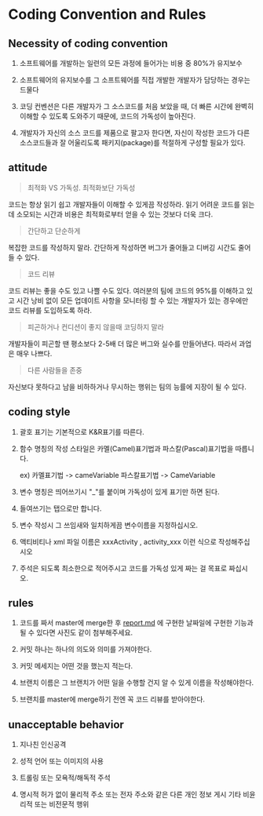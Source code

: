 # Coding Convention and Rules

## Necessity of coding convention

1. 소프트웨어를 개발하는 일련의 모든 과정에 들어가는 비용 중 80%가 유지보수

2. 소프트웨어의 유지보수를 그 소프트웨어를 직접 개발한 개발자가 담당하는 경우는 드물다

3. 코딩 컨벤션은 다른 개발자가 그 소스코드를 처음 보았을 때, 더 빠른 시간에 완벽히 이해할 수 있도록
도와주기 때문에, 코드의 가독성이 높아진다.

4. 개발자가 자신의 소스 코드를 제품으로 팔고자 한다면, 자신이 작성한 코드가 다른 소스코드들과 잘 어울리도록
패키지(package)를 적절하게 구성할 필요가 있다.


## attitude

> 최적화 VS 가독성. 최적화보단 가독성

코드는 항상 읽기 쉽고 개발자들이 이해할 수 있게끔 작성하라. 읽기 어려운 코드를 읽는데 소모되는 시간과 비용은 최적화로부터 얻을 수 있는 것보다 더욱 크다.

> 간단하고 단순하게

복잡한 코드를 작성하지 말라. 간단하게 작성하면 버그가 줄어들고 디버깅 시간도 줄어들 수 있다.

> 코드 리뷰

코드 리뷰는 좋을 수도 있고 나쁠 수도 있다.
여러분의 팀에 코드의 95%를 이해하고 있고 시간 낭비 없이 모든 업데이트 사항을 모니터링 할 수 있는 개발자가 있는 경우에만 코드 리뷰를 도입하도록 하라.

> 피곤하거나 컨디션이 좋지 않을때 코딩하지 말라

개발자들이 피곤할 땐 평소보다 2-5배 더 많은 버그와 실수를 만들어낸다. 따라서 과업은 매우 나쁘다. 

> 다른 사람들을 존중

자신보다 못하다고 남을 비하하거나 무시하는 행위는 팀의 능률에 지장이 될 수 있다.

## coding style

1. 괄호 표기는 기본적으로 K&R표기를 따른다. 

2. 함수 명칭의 작성 스타일은 카멜(Camel)표기법과 파스칼(Pascal)표기법을 따릅니다.

   ex) 카멜표기법 -> cameVariable 파스칼표기법 -> CameVariable
   
3. 변수 명칭은 띄어쓰기시 "_"를 붙이며 가독성이 있게 표기만 하면 된다.

4. 들여쓰기는 탭으로만 합니다.

5. 변수 작성시 그 쓰임새와 일치하게끔 변수이름을 지정하십시오.

6. 액티비티나 xml 파일 이름은 xxxActivity , activity_xxx 이런 식으로 작성해주십시오

7. 주석은 되도록 최소한으로 적어주시고 코드를 가독성 있게 짜는 걸 목표로 짜십시오.

## rules

1. 코드를 짜서 master에 merge한 후 [report.md](https://github.com/Kim-jeongmin/ShoutOut-Android/blob/master/report.md) 에 구현한 날짜일에
구현한 기능과 될 수 있다면 사진도 같이 첨부해주세요.

2. 커밋 하나는 하나의 의도와 의미를 가져야한다.

3. 커밋 메세지는 어떤 것을 했는지 적는다.

4. 브랜치 이름은 그 브랜치가 어떤 일을 수행할 건지 알 수 있게 이름을 작성해야한다.

5. 브랜치를 master에 merge하기 전엔 꼭 코드 리뷰를 받아야한다.

## unacceptable behavior 

1. 지나친 인신공격

2. 성적 언어 또는 이미지의 사용

3. 트롤링 또는 모욕적/해독적 주석

4. 명시적 허가 없이 물리적 주소 또는 전자 주소와 같은 다른 개인 정보 게시 기타 비윤리적 또는 비전문적 행위

   
